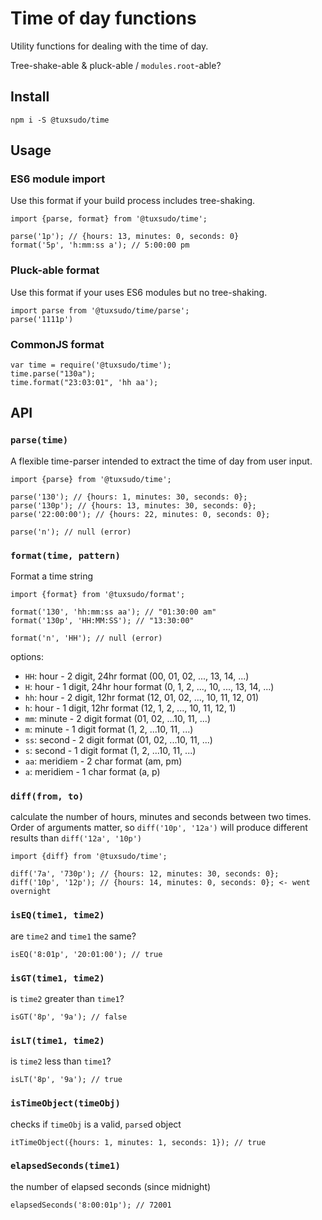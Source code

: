 # Time of day functions

Utility functions for dealing with the time of day.

Tree-shake-able & pluck-able / `modules.root`-able?


## Install

```
npm i -S @tuxsudo/time
```

## Usage


### ES6 module import

Use this format if your build process includes tree-shaking.

```
import {parse, format} from '@tuxsudo/time';

parse('1p'); // {hours: 13, minutes: 0, seconds: 0}
format('5p', 'h:mm:ss a'); // 5:00:00 pm
```


### Pluck-able format

Use this format if your uses ES6 modules but no tree-shaking.

```
import parse from '@tuxsudo/time/parse';
parse('1111p')
```

### CommonJS format

```
var time = require('@tuxsudo/time');
time.parse("130a");
time.format("23:03:01", 'hh aa');
```


## API


### `parse(time)`

A flexible time-parser intended to extract the time of day from user input.

```
import {parse} from '@tuxsudo/time';

parse('130'); // {hours: 1, minutes: 30, seconds: 0};
parse('130p'); // {hours: 13, minutes: 30, seconds: 0};
parse('22:00:00'); // {hours: 22, minutes: 0, seconds: 0};

parse('n'); // null (error)
```



### `format(time, pattern)`

Format a time string

```
import {format} from '@tuxsudo/format';

format('130', 'hh:mm:ss aa'); // "01:30:00 am"
format('130p', 'HH:MM:SS'); // "13:30:00"

format('n', 'HH'); // null (error)
```

options:

*   `HH`: hour - 2 digit, 24hr format (00, 01, 02, ..., 13, 14, ...)
*   `H`: hour - 1 digit, 24hr hour format (0, 1, 2, ..., 10, ..., 13, 14, ...)
*   `hh`: hour - 2 digit, 12hr format (12, 01, 02, ..., 10, 11, 12, 01)
*   `h`: hour - 1 digit, 12hr format (12, 1, 2, ..., 10, 11, 12, 1)
*   `mm`: minute - 2 digit format (01, 02, ...10, 11, ...)
*   `m`: minute - 1 digit format (1, 2, ...10, 11, ...)
*   `ss`: second - 2 digit format (01, 02, ...10, 11, ...)
*   `s`: second - 1 digit format (1, 2, ...10, 11, ...)
*   `aa`: meridiem - 2 char format (am, pm)
*   `a`: meridiem - 1 char format (a, p)


### `diff(from, to)`

calculate the number of hours, minutes and seconds between two times. Order of arguments matter,
so `diff('10p', '12a')` will produce different results than `diff('12a', '10p')`

```
import {diff} from '@tuxsudo/time';

diff('7a', '730p'); // {hours: 12, minutes: 30, seconds: 0};
diff('10p', '12p'); // {hours: 14, minutes: 0, seconds: 0}; <- went overnight

```

### `isEQ(time1, time2)`

are `time2` and `time1` the same?

```
isEQ('8:01p', '20:01:00'); // true
```

### `isGT(time1, time2)`

is `time2` greater than `time1`?

```
isGT('8p', '9a'); // false
```

### `isLT(time1, time2)`

is `time2` less than `time1`?

```
isLT('8p', '9a'); // true
```


### `isTimeObject(timeObj)`

checks if `timeObj` is a valid, `parse`d object

```
itTimeObject({hours: 1, minutes: 1, seconds: 1}); // true
```


### `elapsedSeconds(time1)`

the number of elapsed seconds (since midnight)

```
elapsedSeconds('8:00:01p'); // 72001
```
